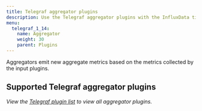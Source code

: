 ```yaml
---
title: Telegraf aggregator plugins
description: Use the Telegraf aggregator plugins with the InfluxData time series platfrom to create aggregate metrics (for example, mean, min, max, quantiles, etc.) collected by the input plugins. Aggregator plugins support basic statistics, histograms, and min/max values.
menu:
  telegraf_1_14:
    name: Aggregator
    weight: 30
    parent: Plugins
---
```


Aggregators emit new aggregate metrics based on the metrics collected by the input plugins.

## Supported Telegraf aggregator plugins
_View the [Telegraf plugin list](/telegraf/v1.14/plugins/plugin-list/) to view all aggregator plugins._
